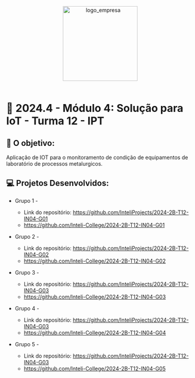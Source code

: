 <div align="center">

<img src="https://imagens.usp.br/wp-content/uploads/IPT.jpg" alt="logo_empresa" width="200"/>

</div>

<br>

# 🙋 2024.4 - Módulo 4: Solução para IoT - Turma 12 - IPT


## 🎯 O objetivo:
Aplicação de IOT para o monitoramento de condição de equipamentos de laboratório de processos metalurgicos.


## 💻 Projetos Desenvolvidos: 

- Grupo 1 - 
  - Link do repositório: https://github.com/InteliProjects/2024-2B-T12-IN04-G01
  - https://github.com/Inteli-College/2024-2B-T12-IN04-G01

- Grupo 2 - 
  - Link do repositório: https://github.com/InteliProjects/2024-2B-T12-IN04-G02
  - https://github.com/Inteli-College/2024-2B-T12-IN04-G02

- Grupo 3 -  
  - Link do repositório: https://github.com/InteliProjects/2024-2B-T12-IN04-G03
  - https://github.com/Inteli-College/2024-2B-T12-IN04-G03

- Grupo 4 - 
  - Link do repositório: https://github.com/InteliProjects/2024-2B-T12-IN04-G03
  - https://github.com/Inteli-College/2024-2B-T12-IN04-G04

- Grupo 5 - 
  - Link do repositório: https://github.com/InteliProjects/2024-2B-T12-IN04-G03
  - https://github.com/Inteli-College/2024-2B-T12-IN04-G05
